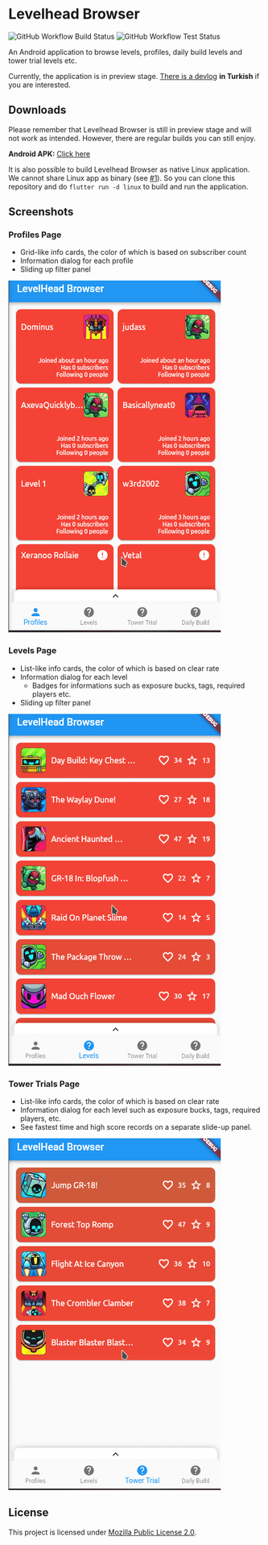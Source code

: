 # Levelhead Browser

![GitHub Workflow Build Status](https://img.shields.io/github/workflow/status/erayerdin/levelheadbrowser/build?style=flat-square&label=build)
![GitHub Workflow Test Status](https://img.shields.io/github/workflow/status/erayerdin/levelheadbrowser/test?style=flat-square&label=tests)

An Android application to browse levels, profiles, daily build levels and tower trial levels etc.

Currently, the application is in preview stage. [There is a devlog](https://www.youtube.com/watch?v=P9ChYHl8gdE&list=PLbJe7nxsM6nXbQnq1gq8DCw878A6FA-zb) **in Turkish** if you are interested.

## Downloads

Please remember that Levelhead Browser is still in preview stage and will not work as intended. However, there are regular builds you can still enjoy.

**Android APK:** [Click here](https://nightly.link/erayerdin/levelheadbrowser/workflows/build/master/android-apk.zip)

It is also possible to build Levelhead Browser as native Linux application. We cannot share Linux app as binary (see [#1](https://github.com/erayerdin/levelheadbrowser/issues/1)). So you can clone this repository and do `flutter run -d linux` to build and run the application.

## Screenshots

### Profiles Page

- Grid-like info cards, the color of which is based on subscriber count
- Information dialog for each profile
- Sliding up filter panel

![](screenshots/profilespage.gif)

### Levels Page

- List-like info cards, the color of which is based on clear rate
- Information dialog for each level
  - Badges for informations such as exposure bucks, tags, required players etc.
- Sliding up filter panel

![](screenshots/levelspage.gif)

### Tower Trials Page

 - List-like info cards, the color of which is based on clear rate
 - Information dialog for each level such as exposure bucks, tags, required players, etc.
 - See fastest time and high score records on a separate slide-up panel.

![](screenshots/towertrialspage.gif)

## License

This project is licensed under [Mozilla Public License 2.0](https://www.mozilla.org/en-US/MPL/2.0/).
